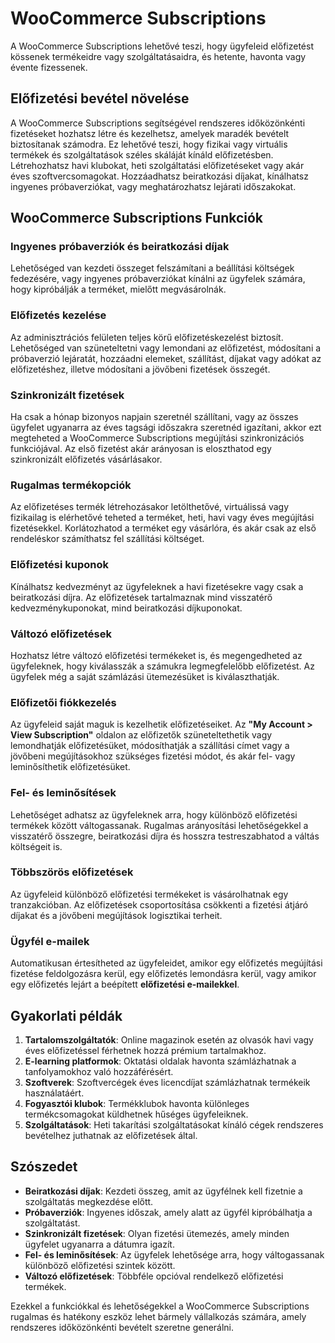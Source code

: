 # WooCommerce Subscriptions

A WooCommerce Subscriptions lehetővé teszi, hogy ügyfeleid előfizetést kössenek termékeidre vagy szolgáltatásaidra, és hetente, havonta vagy évente fizessenek.

## Előfizetési bevétel növelése

A WooCommerce Subscriptions segítségével rendszeres időközönkénti fizetéseket hozhatsz létre és kezelhetsz, amelyek maradék bevételt biztosítanak számodra. Ez lehetővé teszi, hogy fizikai vagy virtuális termékek és szolgáltatások széles skáláját kínáld előfizetésben. Létrehozhatsz havi klubokat, heti szolgáltatási előfizetéseket vagy akár éves szoftvercsomagokat. Hozzáadhatsz beiratkozási díjakat, kínálhatsz ingyenes próbaverziókat, vagy meghatározhatsz lejárati időszakokat.

## WooCommerce Subscriptions Funkciók

### Ingyenes próbaverziók és beiratkozási díjak

Lehetőséged van kezdeti összeget felszámítani a beállítási költségek fedezésére, vagy ingyenes próbaverziókat kínálni az ügyfelek számára, hogy kipróbálják a terméket, mielőtt megvásárolnák.

### Előfizetés kezelése

Az adminisztrációs felületen teljes körű előfizetéskezelést biztosít. Lehetőséged van szüneteltetni vagy lemondani az előfizetést, módosítani a próbaverzió lejáratát, hozzáadni elemeket, szállítást, díjakat vagy adókat az előfizetéshez, illetve módosítani a jövőbeni fizetések összegét.

### Szinkronizált fizetések

Ha csak a hónap bizonyos napjain szeretnél szállítani, vagy az összes ügyfelet ugyanarra az éves tagsági időszakra szeretnéd igazítani, akkor ezt megteheted a WooCommerce Subscriptions megújítási szinkronizációs funkciójával. Az első fizetést akár arányosan is eloszthatod egy szinkronizált előfizetés vásárlásakor.

### Rugalmas termékopciók

Az előfizetéses termék létrehozásakor letölthetővé, virtuálissá vagy fizikailag is elérhetővé teheted a terméket, heti, havi vagy éves megújítási fizetésekkel. Korlátozhatod a terméket egy vásárlóra, és akár csak az első rendeléskor számíthatsz fel szállítási költséget.

### Előfizetési kuponok

Kínálhatsz kedvezményt az ügyfeleknek a havi fizetésekre vagy csak a beiratkozási díjra. Az előfizetések tartalmaznak mind visszatérő kedvezménykuponokat, mind beiratkozási díjkuponokat.

### Változó előfizetések

Hozhatsz létre változó előfizetési termékeket is, és megengedheted az ügyfeleknek, hogy kiválasszák a számukra legmegfelelőbb előfizetést. Az ügyfelek még a saját számlázási ütemezésüket is kiválaszthatják.

### Előfizetői fiókkezelés

Az ügyfeleid saját maguk is kezelhetik előfizetéseiket. Az **"My Account > View Subscription"** oldalon az előfizetők szüneteltethetik vagy lemondhatják előfizetésüket, módosíthatják a szállítási címet vagy a jövőbeni megújításokhoz szükséges fizetési módot, és akár fel- vagy leminősíthetik előfizetésüket.

### Fel- és leminősítések

Lehetőséget adhatsz az ügyfeleknek arra, hogy különböző előfizetési termékek között váltogassanak. Rugalmas arányosítási lehetőségekkel a visszatérő összegre, beiratkozási díjra és hosszra testreszabhatod a váltás költségeit is.

### Többszörös előfizetések

Az ügyfeleid különböző előfizetési termékeket is vásárolhatnak egy tranzakcióban. Az előfizetések csoportosítása csökkenti a fizetési átjáró díjakat és a jövőbeni megújítások logisztikai terheit.

### Ügyfél e-mailek

Automatikusan értesítheted az ügyfeleidet, amikor egy előfizetés megújítási fizetése feldolgozásra kerül, egy előfizetés lemondásra kerül, vagy amikor egy előfizetés lejárt a beépített **előfizetési e-mailekkel**.

## Gyakorlati példák

1. **Tartalomszolgáltatók**: Online magazinok esetén az olvasók havi vagy éves előfizetéssel férhetnek hozzá prémium tartalmakhoz.
2. **E-learning platformok**: Oktatási oldalak havonta számlázhatnak a tanfolyamokhoz való hozzáférésért.
3. **Szoftverek**: Szoftvercégek éves licencdíjat számlázhatnak termékeik használatáért.
4. **Fogyasztói klubok**: Termékklubok havonta különleges termékcsomagokat küldhetnek hűséges ügyfeleiknek.
5. **Szolgáltatások**: Heti takarítási szolgáltatásokat kínáló cégek rendszeres bevételhez juthatnak az előfizetések által.

## Szószedet

- **Beiratkozási díjak**: Kezdeti összeg, amit az ügyfélnek kell fizetnie a szolgáltatás megkezdése előtt.
- **Próbaverziók**: Ingyenes időszak, amely alatt az ügyfél kipróbálhatja a szolgáltatást.
- **Szinkronizált fizetések**: Olyan fizetési ütemezés, amely minden ügyfelet ugyanarra a dátumra igazít.
- **Fel- és leminősítések**: Az ügyfelek lehetősége arra, hogy váltogassanak különböző előfizetési szintek között.
- **Változó előfizetések**: Többféle opcióval rendelkező előfizetési termékek.

Ezekkel a funkciókkal és lehetőségekkel a WooCommerce Subscriptions rugalmas és hatékony eszköz lehet bármely vállalkozás számára, amely rendszeres időközönkénti bevételt szeretne generálni.